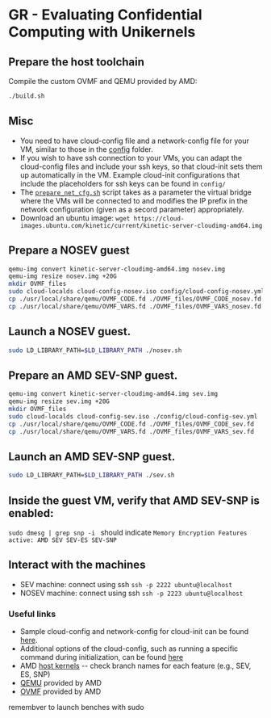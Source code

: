 # GR - Evaluating Confidential Computing with Unikernels

## Prepare the host toolchain
Compile the custom OVMF and QEMU provided by AMD:

```bash
./build.sh
```

## Misc

- You need to have cloud-config file and a network-config file for your VM, similar to those in the [config](.config/) folder.
- If you wish to have ssh connection to your VMs, you can adapt the cloud-config files and include your ssh keys, so that cloud-init sets them up automatically in the VM. Example cloud-init configurations that include the placeholders for ssh keys can be found in `config/`
- The [`prepare_net_cfg.sh`](./prepare_net_cfg.sh) script takes as a parameter the virtual bridge where the VMs will be connected to and modifies the IP prefix in the network configuration (given as a secord parameter) appropriately.
- Download an ubuntu image: `wget https://cloud-images.ubuntu.com/kinetic/current/kinetic-server-cloudimg-amd64.img`

## Prepare a NOSEV guest

```bash
qemu-img convert kinetic-server-cloudimg-amd64.img nosev.img
qemu-img resize nosev.img +20G
mkdir OVMF_files
sudo cloud-localds cloud-config-nosev.iso config/cloud-config-nosev.yml
cp ./usr/local/share/qemu/OVMF_CODE.fd ./OVMF_files/OVMF_CODE_nosev.fd
cp ./usr/local/share/qemu/OVMF_VARS.fd ./OVMF_files/OVMF_VARS_nosev.fd
```
## Launch a NOSEV guest. 

```bash
sudo LD_LIBRARY_PATH=$LD_LIBRARY_PATH ./nosev.sh
```

## Prepare an AMD SEV-SNP guest.

```bash
qemu-img convert kinetic-server-cloudimg-amd64.img sev.img
qemu-img resize sev.img +20G
mkdir OVMF_files
sudo cloud-localds cloud-config-sev.iso ./config/cloud-config-sev.yml
cp ./usr/local/share/qemu/OVMF_CODE.fd ./OVMF_files/OVMF_CODE_sev.fd
cp ./usr/local/share/qemu/OVMF_VARS.fd ./OVMF_files/OVMF_VARS_sev.fd
```

## Launch an AMD SEV-SNP guest. 

```bash
sudo LD_LIBRARY_PATH=$LD_LIBRARY_PATH ./sev.sh
```

## Inside the guest VM, verify that AMD SEV-SNP is enabled:
`sudo dmesg | grep snp -i ` should indicate `Memory Encryption Features active: AMD SEV SEV-ES SEV-SNP`

## Interact with the machines
- SEV machine: connect using ssh `ssh -p 2222 ubuntu@localhost`
- NOSEV machine: connect using ssh `ssh -p 2223 ubuntu@localhost`

### Useful links
- Sample cloud-config and network-config for cloud-init can be found [here](https://gist.github.com/itzg/2577205f2036f787a2bd876ae458e18e).
- Additional options of the cloud-config, such as running a specific command during initialization, can be found [here](https://www.digitalocean.com/community/tutorials/how-to-use-cloud-config-for-your-initial-server-setup)
- AMD [host kernels](https://github.com/AMDESE/linux) -- check branch names for each feature (e.g., SEV, ES, SNP)
- [QEMU](https://github.com/AMDESE/qemu) provided by AMD
- [OVMF](https://github.com/AMDESE/ovmf) provided by AMD



remembver to launch benches with sudo